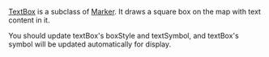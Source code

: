 [TextBox](https://maptalks.github.io/maptalks.js/api/0.x/Label.html) is a subclass of [Marker](https://maptalks.github.io/maptalks.js/api/0.x/Marker.html). It draws a square box on the map with text content in it.

You should update textBox's boxStyle and textSymbol, and textBox's symbol will be updated automatically for display.
